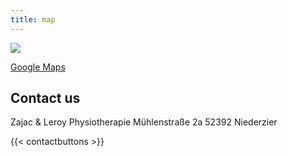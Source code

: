 ```yaml
---
title: map
---
```


![](/uploads/map.png)

[Google Maps](https://www.google.com/maps)

## Contact us

Zajac & Leroy Physiotherapie
Mühlenstraße 2a
52392 Niederzier

{{< contactbuttons >}}
